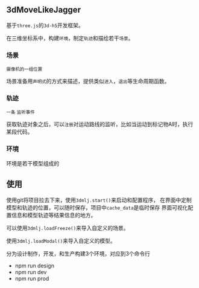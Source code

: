 ## 3dMoveLikeJagger

基于`three.js`的`3d-h5`开发框架。

在三维坐标系中，构建`环境`，制定`轨迹`和描绘若干`场景`。

### 场景
`摄像机的一组位置`

场景准备用`声明式`的方式来描述，提供类似`进入`，`退出`等生命周期函数。

### 轨迹
`一条` `监听事件`

获取轨迹对象之后，可以`注册`对运动路线的监听，比如当运动到标记物A时，执行某段代码。

### 环境

环境是若干模型组成的

## 使用

使用git将项目拉去下来，使用`3dmlj.start()`来启动和配置程序，
在界面中定制模型和轨迹的位置，可以随时保存，项目中`cache_data`是临时保存
界面可视化配置信息和模型轨迹等结果信息的地方。

可以使用`3dmlj.loadFreeze()`来导入自定义的场景。

使用`3dmlj.loadModal()`来导入自定义的模型。

分为设计制作，开发，和生产构建3个环境，对应到3个命令行
- npm run design
- npm run dev
- npm run prod
